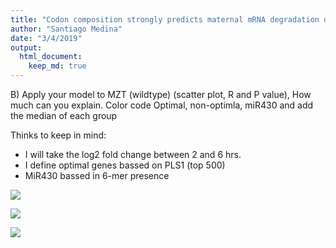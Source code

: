```yaml
---
title: "Codon composition strongly predicts maternal mRNA degradation during MZT"
author: "Santiago Medina"
date: "3/4/2019"
output: 
  html_document:
    keep_md: true
---
```





B)	Apply your model to MZT (wildtype) (scatter plot, R and P value), How much can you explain. Color code Optimal, non-optimla, miR430 and add the median of each group

Thinks to keep in mind:

+ I will take the log2 fold change between 2 and 6 hrs.
+ I define optimal genes bassed on PLS1 (top 500)
+ MiR430 bassed in 6-mer presence



![](./figures/f02_pred_wt-1.png)<!-- -->

![](./figures/f02_mir430residuals-1.png)<!-- -->

![](./figures/f02_liftchart-1.png)<!-- -->


